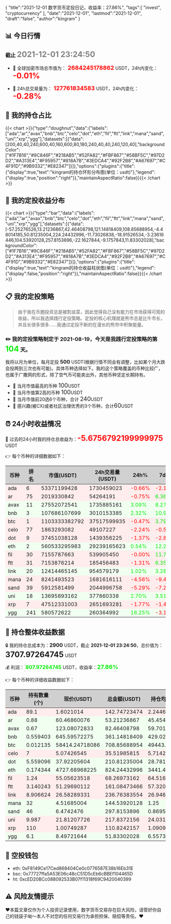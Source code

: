 {
"title":"2021-12-01 数字货币定投日记，收益率：27.86%",
"tags":[
"invest",
"cryptocurrency"
],
"date":"2021-12-01",
"lastmod":"2021-12-01",
"draft":"false",
"author":"kingram"
}

##  📊 今日行情
### 截止 <font color=grey size=5 >**2021-12-01 23:24:50**</font>
- 🍖 全球加密市场总市值为：<font color=#FF0000 size=4 > **2684245178862**</font> USDT，24h内变化：<font color=#FF0000 size=5 > **-0.01%**</font>

- 🍤 24h总交易量为：<font color=#FF0000 size=4 > **127761834583**</font> USDT，24h内变化：<font color=#FF0000 size=5 > **-0.28%**</font>

## 🎨 我的持仓占比
{{< chart >}}{"type":"doughnut","data":{"labels":["ada","ar","avax","bnb","btc","celo","dot","eth","fil","ftt","link","mana","sand","uni","xrp","ygg"],"datasets":[{"data":[200,40,40,240,600,40,160,600,80,180,240,40,40,240,120,40],"backgroundColor":["#1F7B16","#9C846F","#218AB5","#52FA82","#FBF867","#58BF5C","#97D2D2","#A313E4","#F95957","#818A7B","#3EDCA4","#92F2B8","#A67697","#C4F91D","#9B9332","#E82347"]}]},"options":{"plugins":{"title":{"display":true,"text":"kingram的持仓环形分布图(单位：usdt)"},"legend":{"display":true,"position":"right"}},"maintainAspectRatio":false}}{{< /chart >}}

## 🍺 我的定投收益分布
{{< chart >}}{"type":"bar","data":{"labels":["ada","ar","avax","bnb","btc","celo","dot","eth","fil","ftt","link","mana","sand","uni","xrp","ygg"],"datasets":[{"data":[-57.25276526,13.21236867,42.46408798,121.14818409,108.85688954,-4.48014185,50.81235004,224.24432996,-11.73026838,-18.91526534,-3.23616446,104.53920128,257.8153896,-22.1627844,-9.1757843,11.83302028],"backgroundColor":["#1F7B16","#9C846F","#218AB5","#52FA82","#FBF867","#58BF5C","#97D2D2","#A313E4","#F95957","#818A7B","#3EDCA4","#92F2B8","#A67697","#C4F91D","#9B9332","#E82347"]}]},"options":{"plugins":{"title":{"display":true,"text":"kingram的持仓收益柱状图(单位：usdt)"},"legend":{"display":false,"position":"right"}},"maintainAspectRatio":false}}{{< /chart >}}

## 📋 我的定投策略

> 由于我在币圈投资总是被割韭菜，因此觉得自己没有能力在市场获得可观的收益，所以我选择践行定投策略。定投的核心机理就是熊市总是比牛市长，并且长很多很多……我通过定投不断的在漫长的熊市中积聚能量。

### ✏️ 我的定投策略制定于 **2021-08-19**，今天是我践行定投策略的第<font color=#00EC00 size=5 > **104**</font> 天。
我将以月为单位，每月定投 <font size=3 ><strong> 500 </strong></font> USDT(根据行情不同会有调整，比如某个月大跌会投两到三次也有可能)。具体币种选择如下。我的这个策略覆盖的币种比较广，也属于广撒网的形式，除了空气币可能卖出外，其他币种坚定长期持有。

- 🥇 当月市值最高的币种 <font size=4 >100</font>USDT
- 🥈 当月市值第2高的币种 <font size=4 >100</font>USDT
- 🥉 当月市值前20选6个币种，合计 <font size=4 >240</font>USDT
- 🏅 感兴趣(被CX)或者社区治理优秀的3个币种，合计<font size=4 >60</font>USDT

## ⏰ 24小时收益情况
📌 过去的24小时我的持仓总收益为：<font color=#FF0000 size=5 >**-5.6756792199999975**</font> USDT

👉 每个币种的详细数据如下：
<table>
    <thead><tr bgcolor="#d0d0d0" ><th>币种</th><th>排名</th><th>市值(USDT)</th><th>24h交易量(USDT)</th><th>24h%</th><th>7d%</th><th>24h收益</th></tr></thead>
    <tbody>
    <tr>
        <td bgcolor=#FFECEC>ada</td>
        <td bgcolor=#FFECEC>6</td>
        <td bgcolor=#FFECEC>53371199428</td>
        <td bgcolor=#FFECEC>1730459023</td>
        <td bgcolor=#FFECEC><font color=#FF0000>-0.66%</font></td>
        <td bgcolor=#FFECEC><font color=#FF0000>-2.12%</font></td>
        <td bgcolor=#FFECEC><font color=#FF0000 size=3 ><strong>-0.94576239</strong></font></td>
    </tr>
    <tr>
        <td bgcolor=#FFECEC>ar</td>
        <td bgcolor=#FFECEC>75</td>
        <td bgcolor=#FFECEC>2019330842</td>
        <td bgcolor=#FFECEC>54264191</td>
        <td bgcolor=#FFECEC><font color=#FF0000>-0.75%</font></td>
        <td bgcolor=#FFECEC><font color=#00EC00>6.36%</font></td>
        <td bgcolor=#FFECEC><font color=#FF0000 size=3 ><strong>-0.40247365</strong></font></td>
    </tr>
    <tr>
        <td bgcolor=#F0FFF0>avax</td>
        <td bgcolor=#F0FFF0>11</td>
        <td bgcolor=#F0FFF0>27552072541</td>
        <td bgcolor=#F0FFF0>1735885161</td>
        <td bgcolor=#F0FFF0><font color=#00EC00>3.09%</font></td>
        <td bgcolor=#F0FFF0><font color=#00EC00>8.27%</font></td>
        <td bgcolor=#F0FFF0><font color=#00EC00 size=3 ><strong>2.47080568</strong></font></td>
    </tr>
    <tr>
        <td bgcolor=#F0FFF0>bnb</td>
        <td bgcolor=#F0FFF0>3</td>
        <td bgcolor=#F0FFF0>107686107699</td>
        <td bgcolor=#F0FFF0>3010153385</td>
        <td bgcolor=#F0FFF0><font color=#00EC00>2.32%</font></td>
        <td bgcolor=#F0FFF0><font color=#00EC00>10.92%</font></td>
        <td bgcolor=#F0FFF0><font color=#00EC00 size=3 ><strong>8.1738139</strong></font></td>
    </tr>
    <tr>
        <td bgcolor=#FFECEC>btc</td>
        <td bgcolor=#FFECEC>1</td>
        <td bgcolor=#FFECEC>1103333382792</td>
        <td bgcolor=#FFECEC>37517599935</td>
        <td bgcolor=#FFECEC><font color=#FF0000>-0.47%</font></td>
        <td bgcolor=#FFECEC><font color=#00EC00>3.79%</font></td>
        <td bgcolor=#FFECEC><font color=#FF0000 size=3 ><strong>-3.35170099</strong></font></td>
    </tr>
    <tr>
        <td bgcolor=#FFECEC>celo</td>
        <td bgcolor=#FFECEC>77</td>
        <td bgcolor=#FFECEC>1863293082</td>
        <td bgcolor=#FFECEC>49107227</td>
        <td bgcolor=#FFECEC><font color=#FF0000>-2.24%</font></td>
        <td bgcolor=#FFECEC><font color=#FF0000>-0.56%</font></td>
        <td bgcolor=#FFECEC><font color=#FF0000 size=3 ><strong>-0.81418027</strong></font></td>
    </tr>
    <tr>
        <td bgcolor=#FFECEC>dot</td>
        <td bgcolor=#FFECEC>9</td>
        <td bgcolor=#FFECEC>37451038128</td>
        <td bgcolor=#FFECEC>1439356225</td>
        <td bgcolor=#FFECEC><font color=#FF0000>-1.37%</font></td>
        <td bgcolor=#FFECEC><font color=#FF0000>-2.89%</font></td>
        <td bgcolor=#FFECEC><font color=#FF0000 size=3 ><strong>-2.92150249</strong></font></td>
    </tr>
    <tr>
        <td bgcolor=#F0FFF0>eth</td>
        <td bgcolor=#F0FFF0>2</td>
        <td bgcolor=#F0FFF0>560533295983</td>
        <td bgcolor=#F0FFF0>29239165623</td>
        <td bgcolor=#F0FFF0><font color=#00EC00>0.54%</font></td>
        <td bgcolor=#F0FFF0><font color=#00EC00>12.29%</font></td>
        <td bgcolor=#F0FFF0><font color=#00EC00 size=3 ><strong>4.44208853</strong></font></td>
    </tr>
    <tr>
        <td bgcolor=#FFECEC>fil</td>
        <td bgcolor=#FFECEC>30</td>
        <td bgcolor=#FFECEC>7155787663</td>
        <td bgcolor=#FFECEC>539905450</td>
        <td bgcolor=#FFECEC><font color=#FF0000>-0.00%</font></td>
        <td bgcolor=#FFECEC><font color=#00EC00>11.76%</font></td>
        <td bgcolor=#FFECEC><font color=#FF0000 size=3 ><strong>-0.00041049</strong></font></td>
    </tr>
    <tr>
        <td bgcolor=#FFECEC>ftt</td>
        <td bgcolor=#FFECEC>31</td>
        <td bgcolor=#FFECEC>7153876214</td>
        <td bgcolor=#FFECEC>185456483</td>
        <td bgcolor=#FFECEC><font color=#FF0000>-1.31%</font></td>
        <td bgcolor=#FFECEC><font color=#00EC00>6.35%</font></td>
        <td bgcolor=#FFECEC><font color=#FF0000 size=3 ><strong>-2.13736028</strong></font></td>
    </tr>
    <tr>
        <td bgcolor=#F0FFF0>link</td>
        <td bgcolor=#F0FFF0>20</td>
        <td bgcolor=#F0FFF0>12414465145</td>
        <td bgcolor=#F0FFF0>954579179</td>
        <td bgcolor=#F0FFF0><font color=#00EC00>1.02%</font></td>
        <td bgcolor=#F0FFF0><font color=#00EC00>3.28%</font></td>
        <td bgcolor=#F0FFF0><font color=#00EC00 size=3 ><strong>2.39661835</strong></font></td>
    </tr>
    <tr>
        <td bgcolor=#FFECEC>mana</td>
        <td bgcolor=#FFECEC>24</td>
        <td bgcolor=#FFECEC>8241493523</td>
        <td bgcolor=#FFECEC>1681616111</td>
        <td bgcolor=#FFECEC><font color=#FF0000>-4.56%</font></td>
        <td bgcolor=#FFECEC><font color=#FF0000>-9.43%</font></td>
        <td bgcolor=#FFECEC><font color=#FF0000 size=3 ><strong>-6.91198719</strong></font></td>
    </tr>
    <tr>
        <td bgcolor=#FFECEC>sand</td>
        <td bgcolor=#FFECEC>39</td>
        <td bgcolor=#FFECEC>5912581499</td>
        <td bgcolor=#FFECEC>2044996758</td>
        <td bgcolor=#FFECEC><font color=#FF0000>-5.29%</font></td>
        <td bgcolor=#FFECEC><font color=#FF0000>-7.20%</font></td>
        <td bgcolor=#FFECEC><font color=#FF0000 size=3 ><strong>-16.63945327</strong></font></td>
    </tr>
    <tr>
        <td bgcolor=#F0FFF0>uni</td>
        <td bgcolor=#F0FFF0>18</td>
        <td bgcolor=#F0FFF0>13695893162</td>
        <td bgcolor=#F0FFF0>377860338</td>
        <td bgcolor=#F0FFF0><font color=#00EC00>2.70%</font></td>
        <td bgcolor=#F0FFF0><font color=#00EC00>3.51%</font></td>
        <td bgcolor=#F0FFF0><font color=#00EC00 size=3 ><strong>5.71881244</strong></font></td>
    </tr>
    <tr>
        <td bgcolor=#FFECEC>xrp</td>
        <td bgcolor=#FFECEC>7</td>
        <td bgcolor=#FFECEC>47512331003</td>
        <td bgcolor=#FFECEC>2651693281</td>
        <td bgcolor=#FFECEC><font color=#FF0000>-1.77%</font></td>
        <td bgcolor=#FFECEC><font color=#FF0000>-1.45%</font></td>
        <td bgcolor=#FFECEC><font color=#FF0000 size=3 ><strong>-1.99761084</strong></font></td>
    </tr>
    <tr>
        <td bgcolor=#F0FFF0>ygg</td>
        <td bgcolor=#F0FFF0>241</td>
        <td bgcolor=#F0FFF0>580572622</td>
        <td bgcolor=#F0FFF0>260364992</td>
        <td bgcolor=#F0FFF0><font color=#00EC00>16.25%</font></td>
        <td bgcolor=#F0FFF0><font color=#FF0000>-3.11%</font></td>
        <td bgcolor=#F0FFF0><font color=#00EC00 size=3 ><strong>7.24462374</strong></font></td>
    </tr>
    </tbody>
</table>

## 🎯 持仓整体收益数据

🔒 我的持仓总成本为：<font size=3 >**2900**</font> USDT，截止 **2021-12-01 23:24:50**，总价值为：<font  size=5 >**3707.97264745**</font> USDT

💰 利润： <font color=#00EC00 size=3 >**807.97264745**</font> USDT，收益率：<font color=#00EC00 size=4 >**27.86%**</font>

👉 每个币种的详细收益数据如下：

<table>
    <thead><tr bgcolor="#d0d0d0" ><th>币种</th><th>持有数量(个)</th><th>现价(USDT)</th><th>总金额(USDT)</th><th>持仓均价(USDT)</th><th>成本(USDT)</th><th>利润(USDT)</th><th>收益率</th></tr></thead>
    <tbody>
    <tr>
        <td bgcolor=#FFECEC>ada</td>
        <td bgcolor=#FFECEC>89.1</td>
        <td bgcolor=#FFECEC>1.6021014</td>
        <td bgcolor=#FFECEC>142.74723474</td>
        <td bgcolor=#FFECEC>2.24466891</td>
        <td bgcolor=#FFECEC>200</td>
        <td bgcolor=#FFECEC>-57.25276526</td>
        <td bgcolor=#FFECEC><font color=#FF0000 size=3 ><strong>-28.63%</strong></font></td>
    </tr>
    <tr>
        <td bgcolor=#F0FFF0>ar</td>
        <td bgcolor=#F0FFF0>0.88</td>
        <td bgcolor=#F0FFF0>60.46860076</td>
        <td bgcolor=#F0FFF0>53.21236867</td>
        <td bgcolor=#F0FFF0>45.45454545</td>
        <td bgcolor=#F0FFF0>40</td>
        <td bgcolor=#F0FFF0>13.21236867</td>
        <td bgcolor=#F0FFF0><font color=#00EC00 size=3 ><strong>33.03%</strong></font></td>
    </tr>
    <tr>
        <td bgcolor=#F0FFF0>avax</td>
        <td bgcolor=#F0FFF0>0.67</td>
        <td bgcolor=#F0FFF0>123.08072833</td>
        <td bgcolor=#F0FFF0>82.46408798</td>
        <td bgcolor=#F0FFF0>59.70149254</td>
        <td bgcolor=#F0FFF0>40</td>
        <td bgcolor=#F0FFF0>42.46408798</td>
        <td bgcolor=#F0FFF0><font color=#00EC00 size=3 ><strong>106.16%</strong></font></td>
    </tr>
    <tr>
        <td bgcolor=#F0FFF0>bnb</td>
        <td bgcolor=#F0FFF0>0.559403</td>
        <td bgcolor=#F0FFF0>645.59572275</td>
        <td bgcolor=#F0FFF0>361.14818409</td>
        <td bgcolor=#F0FFF0>429.02880392</td>
        <td bgcolor=#F0FFF0>240</td>
        <td bgcolor=#F0FFF0>121.14818409</td>
        <td bgcolor=#F0FFF0><font color=#00EC00 size=3 ><strong>50.48%</strong></font></td>
    </tr>
    <tr>
        <td bgcolor=#F0FFF0>btc</td>
        <td bgcolor=#F0FFF0>0.012135</td>
        <td bgcolor=#F0FFF0>58414.24718086</td>
        <td bgcolor=#F0FFF0>708.85688954</td>
        <td bgcolor=#F0FFF0>49443.75772559</td>
        <td bgcolor=#F0FFF0>600</td>
        <td bgcolor=#F0FFF0>108.85688954</td>
        <td bgcolor=#F0FFF0><font color=#00EC00 size=3 ><strong>18.14%</strong></font></td>
    </tr>
    <tr>
        <td bgcolor=#FFECEC>celo</td>
        <td bgcolor=#FFECEC>7</td>
        <td bgcolor=#FFECEC>5.07426545</td>
        <td bgcolor=#FFECEC>35.51985815</td>
        <td bgcolor=#FFECEC>5.71428571</td>
        <td bgcolor=#FFECEC>40</td>
        <td bgcolor=#FFECEC>-4.48014185</td>
        <td bgcolor=#FFECEC><font color=#FF0000 size=3 ><strong>-11.20%</strong></font></td>
    </tr>
    <tr>
        <td bgcolor=#F0FFF0>dot</td>
        <td bgcolor=#F0FFF0>5.559096</td>
        <td bgcolor=#F0FFF0>37.92205604</td>
        <td bgcolor=#F0FFF0>210.81235004</td>
        <td bgcolor=#F0FFF0>28.78165802</td>
        <td bgcolor=#F0FFF0>160</td>
        <td bgcolor=#F0FFF0>50.81235004</td>
        <td bgcolor=#F0FFF0><font color=#00EC00 size=3 ><strong>31.76%</strong></font></td>
    </tr>
    <tr>
        <td bgcolor=#F0FFF0>eth</td>
        <td bgcolor=#F0FFF0>0.174344</td>
        <td bgcolor=#F0FFF0>4727.68968225</td>
        <td bgcolor=#F0FFF0>824.24432996</td>
        <td bgcolor=#F0FFF0>3441.4720323</td>
        <td bgcolor=#F0FFF0>600</td>
        <td bgcolor=#F0FFF0>224.24432996</td>
        <td bgcolor=#F0FFF0><font color=#00EC00 size=3 ><strong>37.37%</strong></font></td>
    </tr>
    <tr>
        <td bgcolor=#FFECEC>fil</td>
        <td bgcolor=#FFECEC>1.24</td>
        <td bgcolor=#FFECEC>55.05623518</td>
        <td bgcolor=#FFECEC>68.26973162</td>
        <td bgcolor=#FFECEC>64.51612903</td>
        <td bgcolor=#FFECEC>80</td>
        <td bgcolor=#FFECEC>-11.73026838</td>
        <td bgcolor=#FFECEC><font color=#FF0000 size=3 ><strong>-14.66%</strong></font></td>
    </tr>
    <tr>
        <td bgcolor=#FFECEC>ftt</td>
        <td bgcolor=#FFECEC>3.140243</td>
        <td bgcolor=#FFECEC>51.29690112</td>
        <td bgcolor=#FFECEC>161.08473466</td>
        <td bgcolor=#FFECEC>57.32040482</td>
        <td bgcolor=#FFECEC>180</td>
        <td bgcolor=#FFECEC>-18.91526534</td>
        <td bgcolor=#FFECEC><font color=#FF0000 size=3 ><strong>-10.51%</strong></font></td>
    </tr>
    <tr>
        <td bgcolor=#FFECEC>link</td>
        <td bgcolor=#FFECEC>8.906624</td>
        <td bgcolor=#FFECEC>26.58289331</td>
        <td bgcolor=#FFECEC>236.76383554</td>
        <td bgcolor=#FFECEC>26.94623687</td>
        <td bgcolor=#FFECEC>240</td>
        <td bgcolor=#FFECEC>-3.23616446</td>
        <td bgcolor=#FFECEC><font color=#FF0000 size=3 ><strong>-1.35%</strong></font></td>
    </tr>
    <tr>
        <td bgcolor=#F0FFF0>mana</td>
        <td bgcolor=#F0FFF0>32</td>
        <td bgcolor=#F0FFF0>4.51685004</td>
        <td bgcolor=#F0FFF0>144.53920128</td>
        <td bgcolor=#F0FFF0>1.25</td>
        <td bgcolor=#F0FFF0>40</td>
        <td bgcolor=#F0FFF0>104.53920128</td>
        <td bgcolor=#F0FFF0><font color=#00EC00 size=3 ><strong>261.35%</strong></font></td>
    </tr>
    <tr>
        <td bgcolor=#F0FFF0>sand</td>
        <td bgcolor=#F0FFF0>46</td>
        <td bgcolor=#F0FFF0>6.4742476</td>
        <td bgcolor=#F0FFF0>297.8153896</td>
        <td bgcolor=#F0FFF0>0.86956522</td>
        <td bgcolor=#F0FFF0>40</td>
        <td bgcolor=#F0FFF0>257.8153896</td>
        <td bgcolor=#F0FFF0><font color=#00EC00 size=3 ><strong>644.54%</strong></font></td>
    </tr>
    <tr>
        <td bgcolor=#FFECEC>uni</td>
        <td bgcolor=#FFECEC>9.987</td>
        <td bgcolor=#FFECEC>21.81207726</td>
        <td bgcolor=#FFECEC>217.8372156</td>
        <td bgcolor=#FFECEC>24.03124061</td>
        <td bgcolor=#FFECEC>240</td>
        <td bgcolor=#FFECEC>-22.1627844</td>
        <td bgcolor=#FFECEC><font color=#FF0000 size=3 ><strong>-9.23%</strong></font></td>
    </tr>
    <tr>
        <td bgcolor=#FFECEC>xrp</td>
        <td bgcolor=#FFECEC>110</td>
        <td bgcolor=#FFECEC>1.00749287</td>
        <td bgcolor=#FFECEC>110.8242157</td>
        <td bgcolor=#FFECEC>1.09090909</td>
        <td bgcolor=#FFECEC>120</td>
        <td bgcolor=#FFECEC>-9.1757843</td>
        <td bgcolor=#FFECEC><font color=#FF0000 size=3 ><strong>-7.65%</strong></font></td>
    </tr>
    <tr>
        <td bgcolor=#F0FFF0>ygg</td>
        <td bgcolor=#F0FFF0>6.1</td>
        <td bgcolor=#F0FFF0>8.49721644</td>
        <td bgcolor=#F0FFF0>51.83302028</td>
        <td bgcolor=#F0FFF0>6.55737705</td>
        <td bgcolor=#F0FFF0>40</td>
        <td bgcolor=#F0FFF0>11.83302028</td>
        <td bgcolor=#F0FFF0><font color=#00EC00 size=3 ><strong>29.58%</strong></font></td>
    </tr>
    </tbody>
</table>

## 🤞 空投钱包
- eth: 0xF8149Ce17Ced868404Ce0c0776587E38b16Eb31E
- bsc: 0x77727ffa5A53E06c48cC51D5cEb6cBBEf104465D
- ht: 0xcED20BCc088092533B07f11318f69C9420040399

## ⚠️ 风险友情提示
❤️本篇文章仅作为个人投资记录使用，数字货币交易存在巨大风险，请管好你自己的钱袋子呦～本人不对您的任何交易行为承担担保、赔偿等责任。❤️